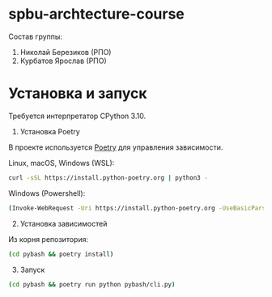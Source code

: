 # spbu-archtecture-course

Состав группы:
1) Николай Березиков (РПО)
2) Курбатов Ярослав (РПО)

# Установка и запуск

Требуется интерпретатор CPython 3.10.

1) Установка Poetry

В проекте используется [Poetry](https://python-poetry.org/) для управления зависимости.<br>

Linux, macOS, Windows (WSL):

```bash
curl -sSL https://install.python-poetry.org | python3 -
```

Windows (Powershell):

```bash
(Invoke-WebRequest -Uri https://install.python-poetry.org -UseBasicParsing).Content | py -

```


2) Установка зависимостей

Из корня репозитория:

```bash
(cd pybash && poetry install)
```

3) Запуск

```bash
(cd pybash && poetry run python pybash/cli.py)
```
